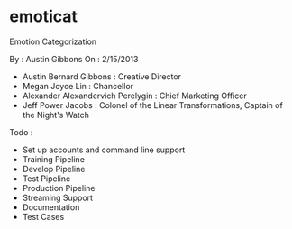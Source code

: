 emoticat
========

Emotion Categorization

By : Austin Gibbons
On : 2/15/2013

- Austin Bernard Gibbons : Creative Director
- Megan Joyce Lin : Chancellor
- Alexander Alexandervich Perelygin : Chief Marketing Officer
- Jeff Power Jacobs : Colonel of the Linear Transformations, Captain of the Night's Watch

Todo :

  - Set up accounts and command line support
  - Training Pipeline
  - Develop Pipeline
  - Test Pipeline
  - Production Pipeline
  - Streaming Support
  - Documentation
  - Test Cases
